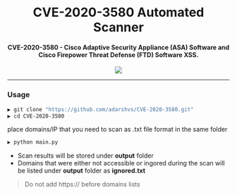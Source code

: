 <h1 align="center">
  <br>
 CVE-2020-3580 Automated Scanner 
</h1>

<h4 align="center">CVE-2020-3580 - Cisco Adaptive Security Appliance (ASA) Software and Cisco Firepower Threat Defense (FTD) Software XSS.</h4>


<p align="center">
<a href="https://nvd.nist.gov/vuln/detail/CVE-2020-3580"><img src="https://nvd.nist.gov/site-media/images/favicons/favicon-32x32.png"></a>
</p>
      


---





### Usage

```sh
▶ git clone "https://github.com/adarshvs/CVE-2020-3580.git"
▶ cd CVE-2020-3580
```
place domains/IP that you need to scan as .txt file format in the same folder
```sh
▶ python main.py
```

* Scan results will be stored under **output** folder
* Domains that were either not accessible or ingored during the scan will be listed under **output** folder as **ignored.txt** 
>Do not add https:// before domains lists
